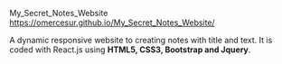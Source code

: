 My_Secret_Notes_Website
https://omercesur.github.io/My_Secret_Notes_Website/

A dynamic responsive website to creating notes with title and text. It is coded with React.js using **HTML5, CSS3, Bootstrap and Jquery**.
